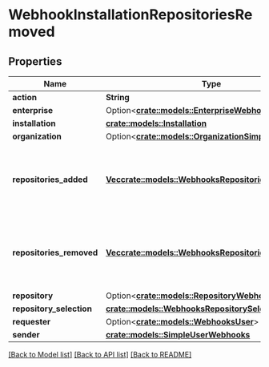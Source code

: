 # WebhookInstallationRepositoriesRemoved

## Properties

Name | Type | Description | Notes
------------ | ------------- | ------------- | -------------
**action** | **String** |  | 
**enterprise** | Option<[**crate::models::EnterpriseWebhooks**](enterprise-webhooks.md)> |  | [optional]
**installation** | [**crate::models::Installation**](installation.md) |  | 
**organization** | Option<[**crate::models::OrganizationSimpleWebhooks**](organization-simple-webhooks.md)> |  | [optional]
**repositories_added** | [**Vec<crate::models::WebhooksRepositoriesInner>**](webhooks_repositories_inner.md) | An array of repository objects, which were added to the installation. | 
**repositories_removed** | [**Vec<crate::models::WebhooksRepositoriesInner>**](webhooks_repositories_inner.md) | An array of repository objects, which were removed from the installation. | 
**repository** | Option<[**crate::models::RepositoryWebhooks**](repository-webhooks.md)> |  | [optional]
**repository_selection** | [**crate::models::WebhooksRepositorySelection**](webhooks_repository_selection.md) |  | 
**requester** | Option<[**crate::models::WebhooksUser**](webhooks_user.md)> |  | 
**sender** | [**crate::models::SimpleUserWebhooks**](simple-user-webhooks.md) |  | 

[[Back to Model list]](../README.md#documentation-for-models) [[Back to API list]](../README.md#documentation-for-api-endpoints) [[Back to README]](../README.md)


